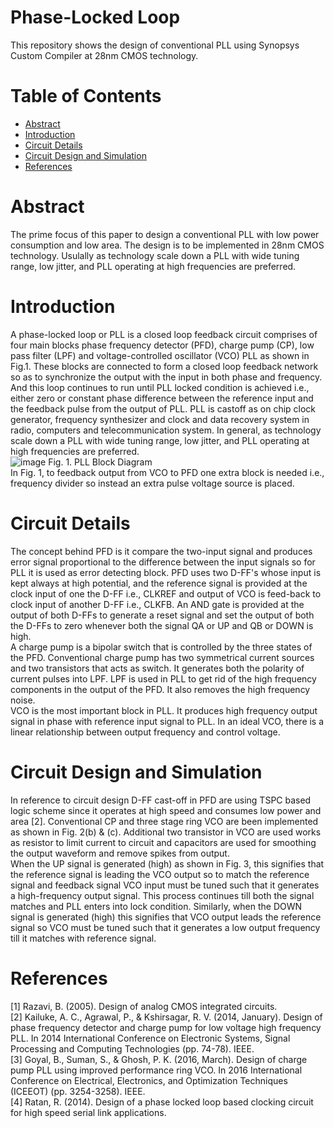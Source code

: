 # Phase-Locked Loop
This repository shows the design of conventional PLL using Synopsys Custom Compiler at 28nm CMOS technology.

# Table of Contents  
* [Abstract](url)  
* [Introduction](url)  
* [Circuit Details](url)  
* [Circuit Design and Simulation](url)  
* [References](url)  

# Abstract  
The prime focus of this paper to design a conventional PLL with low power consumption and low area. The design is to be implemented in 28nm CMOS technology. Usulally as technology scale down a PLL with wide tuning range, low jitter, and PLL operating at high frequencies are preferred.  

# Introduction  
A phase-locked loop or PLL is a closed loop feedback circuit comprises of four main blocks phase frequency detector (PFD), charge pump (CP), low pass filter (LPF) and voltage-controlled oscillator (VCO) PLL as shown in Fig.1. These blocks are connected to form a closed loop feedback network so as to synchronize the output with the input in both phase and frequency. And this loop continues to run until PLL locked condition is achieved i.e., either zero or constant phase difference between the reference input and the feedback pulse from the output of PLL. PLL is castoff as on chip clock generator, frequency synthesizer and clock and data recovery system in radio, computers and telecommunication system. In general, as technology scale down a PLL with wide tuning range, low jitter, and PLL operating at high frequencies are preferred.  
![image](https://user-images.githubusercontent.com/100137736/155059429-7cd2c6eb-b655-41fb-8309-7c4932ab22d1.png)  Fig. 1. PLL Block Diagram  
In Fig. 1, to feedback output from VCO to PFD one extra block is needed i.e., frequency divider so instead an extra pulse voltage source is placed.  

# Circuit Details  
The concept behind PFD is it compare the two-input signal and produces error signal proportional to the difference between the input signals so for PLL it is used as error detecting block. PFD uses two D-FF's whose input is kept always at high potential, and the reference signal is provided at the clock input of one the D-FF i.e., CLKREF and output of VCO is feed-back to clock input of another D-FF i.e., CLKFB. An AND gate is provided at the output of both D-FFs to generate a reset signal and set the output of both the D-FFs to zero whenever both the signal QA or UP and QB or DOWN is high.   
A charge pump is a bipolar switch that is controlled by the three states of the PFD. Conventional charge pump has two symmetrical current sources and two transistors that acts as switch. It generates both the polarity of current pulses into LPF. LPF is used in PLL to get rid of the high frequency components in the output of the PFD. It also removes the high frequency noise.  
VCO is the most important block in PLL. It produces high frequency output signal in phase with reference input signal to PLL. In an ideal VCO, there is a linear relationship between output frequency and control voltage.  

# Circuit Design and Simulation  
In reference to circuit design D-FF cast-off in PFD are using TSPC based logic scheme since it operates at high speed and consumes low power and area [2]. Conventional CP and three stage ring VCO are been implemented as shown in Fig. 2(b) & (c). Additional two transistor in VCO are used works as resistor to limit current to circuit and capacitors are used for smoothing the output waveform and remove spikes from output.   
When the UP signal is generated (high) as shown in Fig. 3, this signifies that the reference signal is leading the VCO output so to match the reference signal and feedback signal VCO input must be tuned such that it generates a high-frequency output signal. This process continues till both the signal matches and PLL enters into lock condition. Similarly, when the DOWN signal is generated (high) this signifies that VCO output leads the reference signal so VCO must be tuned such that it generates a low output frequency till it matches with reference signal.  


# References  
[1]	Razavi, B. (2005). Design of analog CMOS integrated circuits.  
[2]	Kailuke, A. C., Agrawal, P., & Kshirsagar, R. V. (2014, January). Design of phase frequency detector and charge pump for low voltage high frequency PLL. In 2014 International Conference on Electronic Systems, Signal Processing and Computing Technologies (pp. 74-78). IEEE.  
[3]	Goyal, B., Suman, S., & Ghosh, P. K. (2016, March). Design of charge pump PLL using improved performance ring VCO. In 2016 International Conference on Electrical, Electronics, and Optimization Techniques (ICEEOT) (pp. 3254-3258). IEEE.  
[4]	Ratan, R. (2014). Design of a phase locked loop based clocking circuit for high speed serial link applications.  
  




